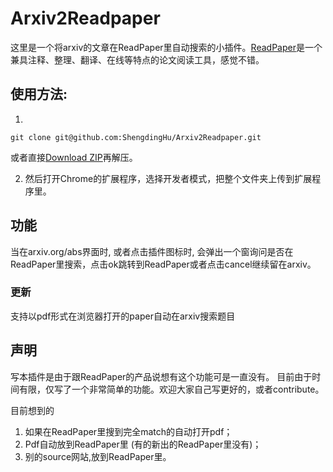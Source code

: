# Arxiv2Readpaper

这里是一个将arxiv的文章在ReadPaper里自动搜索的小插件。[ReadPaper](https://readpaper.com/)是一个兼具注释、整理、翻译、在线等特点的论文阅读工具，感觉不错。


## 使用方法:
1.
```
git clone git@github.com:ShengdingHu/Arxiv2Readpaper.git
```
或者直接[Download ZIP](https://github.com/ShengdingHu/Arxiv2Readpaper/archive/refs/heads/main.zip)再解压。

2. 然后打开Chrome的扩展程序，选择开发者模式，把整个文件夹上传到扩展程序里。

## 功能
当在arxiv.org/abs界面时, 或者点击插件图标时, 会弹出一个窗询问是否在ReadPaper里搜索，点击ok跳转到ReadPaper或者点击cancel继续留在arxiv。

### 更新
支持以pdf形式在浏览器打开的paper自动在arxiv搜索题目


## 声明
写本插件是由于跟ReadPaper的产品说想有这个功能可是一直没有。
目前由于时间有限，仅写了一个非常简单的功能。欢迎大家自己写更好的，或者contribute。

目前想到的
1. 如果在ReadPaper里搜到完全match的自动打开pdf；
2. Pdf自动放到ReadPaper里 (有的新出的ReadPaper里没有)；
3. 别的source网站,放到ReadPaper里。
